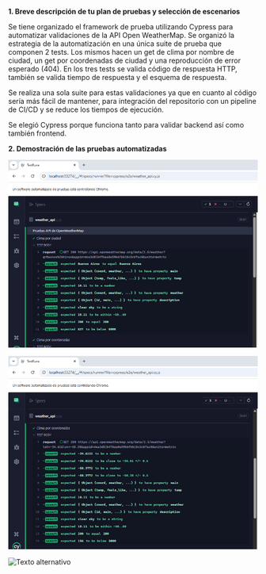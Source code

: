 **1. Breve descripción de tu plan de pruebas y selección de escenarios**

Se tiene organizado el framework de prueba utilizando Cypress para automatizar validaciones de la API Open WeatherMap.
Se organizó la estrategia de la automatización en una única suite de prueba que componen 2 tests.
Los mismos hacen un get de clima por nombre de ciudad, un get por coordenadas de ciudad y una reproducción de error esperado (404).
En los tres tests se valida código de respuesta HTTP, también se valida tiempo de respuesta y el esquema de respuesta.

Se realiza una sola suite para estas validaciones ya que en cuanto al código sería más fácil de mantener, para integración del repositorio con un pipeline de CI/CD y se reduce los tiempos de ejecución.

Se elegió Cypress porque funciona tanto para validar backend así como también frontend.

**2. Demostración de las pruebas automatizadas**

![Texto alternativo](./imagenes/Clima%20por%20ciudad.png)


![Texto alternativo](./imagenes/Clima%20por%20coordenadas.png)


![Texto alternativo](./imagenes/Ciudad%20ivalida.png)

